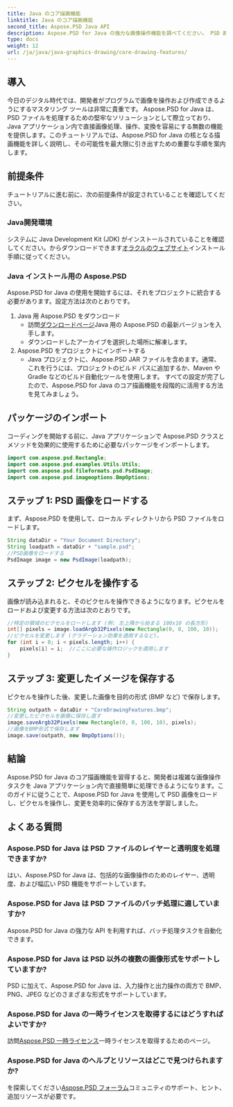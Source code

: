 ```yaml
---
title: Java のコア描画機能
linktitle: Java のコア描画機能
second_title: Aspose.PSD Java API
description: Aspose.PSD for Java の強力な画像操作機能を調べてください。 PSD 画像をプログラムでロード、操作、保存する方法を学びます。
type: docs
weight: 12
url: /ja/java/java-graphics-drawing/core-drawing-features/
---
```

## 導入
今日のデジタル時代では、開発者がプログラムで画像を操作および作成できるようにするマスタリング ツールは非常に貴重です。 Aspose.PSD for Java は、PSD ファイルを処理するための堅牢なソリューションとして際立っており、Java アプリケーション内で直接画像処理、操作、変換を容易にする無数の機能を提供します。このチュートリアルでは、Aspose.PSD for Java の核となる描画機能を詳しく説明し、その可能性を最大限に引き出すための重要な手順を案内します。
## 前提条件
チュートリアルに進む前に、次の前提条件が設定されていることを確認してください。
### Java開発環境
システムに Java Development Kit (JDK) がインストールされていることを確認してください。からダウンロードできます[オラクルのウェブサイト](https://www.oracle.com/java/technologies/javase-jdk11-downloads.html)インストール手順に従ってください。
### Java インストール用の Aspose.PSD
Aspose.PSD for Java の使用を開始するには、それをプロジェクトに統合する必要があります。設定方法は次のとおりです。
1. Java 用 Aspose.PSD をダウンロード
   - 訪問[ダウンロードページ](https://releases.aspose.com/psd/java/)Java 用の Aspose.PSD の最新バージョンを入手します。
   - ダウンロードしたアーカイブを選択した場所に解凍します。
2. Aspose.PSD をプロジェクトにインポートする
   - Java プロジェクトに、Aspose.PSD JAR ファイルを含めます。通常、これを行うには、プロジェクトのビルド パスに追加するか、Maven や Gradle などのビルド自動化ツールを使用します。
すべての設定が完了したので、Aspose.PSD for Java のコア描画機能を段階的に活用する方法を見てみましょう。
## パッケージのインポート
コーディングを開始する前に、Java アプリケーションで Aspose.PSD クラスとメソッドを効果的に使用するために必要なパッケージをインポートします。
```java
import com.aspose.psd.Rectangle;
import com.aspose.psd.examples.Utils.Utils;
import com.aspose.psd.fileformats.psd.PsdImage;
import com.aspose.psd.imageoptions.BmpOptions;
```
## ステップ 1: PSD 画像をロードする
まず、Aspose.PSD を使用して、ローカル ディレクトリから PSD ファイルをロードします。
```java
String dataDir = "Your Document Directory";
String loadpath = dataDir + "sample.psd";
//PSD画像をロードする
PsdImage image = new PsdImage(loadpath);
```
## ステップ 2: ピクセルを操作する
画像が読み込まれると、そのピクセルを操作できるようになります。ピクセルをロードおよび変更する方法は次のとおりです。
```java
//特定の領域のピクセルをロードします (例: 左上隅から始まる 100x10 の長方形)
int[] pixels = image.loadArgb32Pixels(new Rectangle(0, 0, 100, 10));
//ピクセルを変更します (グラデーション効果を適用するなど)。
for (int i = 0; i < pixels.length; i++) {
    pixels[i] = i;  //ここに必要な操作ロジックを適用します
}
```
## ステップ 3: 変更したイメージを保存する
ピクセルを操作した後、変更した画像を目的の形式 (BMP など) で保存します。
```java
String outpath = dataDir + "CoreDrawingFeatures.bmp";
//変更したピクセルを画像に保存し直す
image.saveArgb32Pixels(new Rectangle(0, 0, 100, 10), pixels);
//画像をBMP形式で保存します
image.save(outpath, new BmpOptions());
```

## 結論
Aspose.PSD for Java のコア描画機能を習得すると、開発者は複雑な画像操作タスクを Java アプリケーション内で直接簡単に処理できるようになります。このガイドに従うことで、Aspose.PSD for Java を使用して PSD 画像をロードし、ピクセルを操作し、変更を効率的に保存する方法を学習しました。
## よくある質問
### Aspose.PSD for Java は PSD ファイルのレイヤーと透明度を処理できますか?
はい、Aspose.PSD for Java は、包括的な画像操作のためのレイヤー、透明度、および幅広い PSD 機能をサポートしています。
### Aspose.PSD for Java は PSD ファイルのバッチ処理に適していますか?
Aspose.PSD for Java の強力な API を利用すれば、バッチ処理タスクを自動化できます。
### Aspose.PSD for Java は PSD 以外の複数の画像形式をサポートしていますか?
PSD に加えて、Aspose.PSD for Java は、入力操作と出力操作の両方で BMP、PNG、JPEG などのさまざまな形式をサポートしています。
### Aspose.PSD for Java の一時ライセンスを取得するにはどうすればよいですか?
訪問[Aspose.PSD 一時ライセンス](https://purchase.aspose.com/temporary-license/)一時ライセンスを取得するためのページ。
### Aspose.PSD for Java のヘルプとリソースはどこで見つけられますか?
を探索してください[Aspose.PSD フォーラム](https://forum.aspose.com/c/psd/34)コミュニティのサポート、ヒント、追加リソースが必要です。